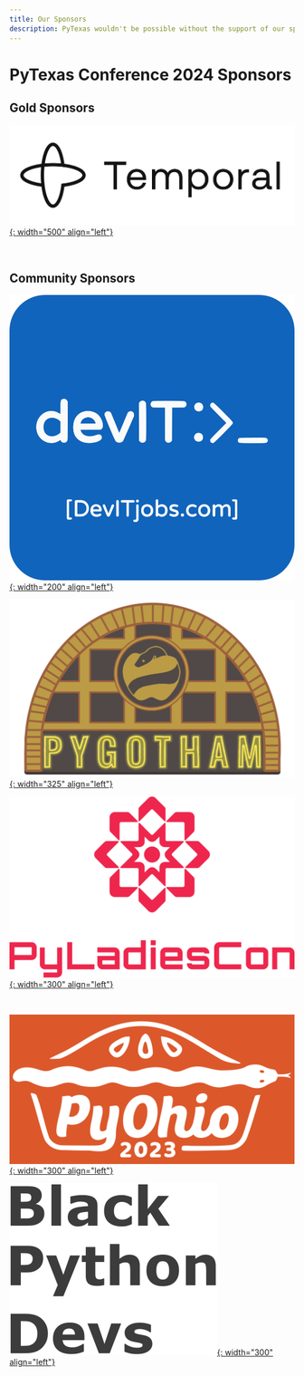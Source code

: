 ```yaml
---
title: Our Sponsors
description: PyTexas wouldn't be possible without the support of our sponsors. Be sure to check them out!
---
```

# PyTexas Conference 2024 Sponsors

## Gold Sponsors
[![Temporal Technologies Sponsor Logo](../assets/images/sponsors/temporal.png){: width="500" align="left"}](https://temporal.io)

<br clear=all>

## Community Sponsors

[![DevIT US Sponsor Logo](../assets/images/sponsors/devitus-square2.png){: width="200" align="left"}](https://devitjobs.com/jobs/python/all/all)

[![PyGotham Logo](../assets/images/sponsors/PyGotham.png){: width="325" align="left"}](https://2023.pygotham.tv/)

[![PyLadies 2023 Conference Logo](../assets/images/sponsors/pyladies-logo-vertical.png){: width="300" align="left"}](https://conference.pyladies.com/index.html)

<br clear=all>

[![PyOhio 2023 Conference Logo](../assets/images/sponsors/pyohio.png){: width="300" align="left"}](https://www.pyohio.org/2023/)

[![Black Python Devs](../assets/images/sponsors/black_python_devs.svg){: width="300" align="left"}](https://blackpythondevs.github.io/)
